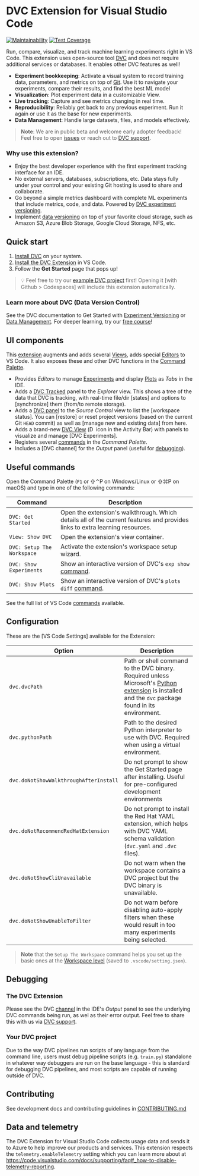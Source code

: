 # DVC Extension for Visual Studio Code

<!--- These will be broken until the repo is public --->
<!--- [![Continuous Integration](https://github.com/iterative/vscode-dvc/actions/workflows/continuous-integration.yml/badge.svg)](https://github.com/iterative/vscode-dvc/actions/workflows/continuous-integration.yml) --->
<!--- [![Cross-Platform Test](https://github.com/iterative/vscode-dvc/actions/workflows/cross-platform-test.yml/badge.svg)](https://github.com/iterative/vscode-dvc/actions/workflows/cross-platform-test.yml) --->
<!-- [![DVC CLI Output Test](https://github.com/iterative/vscode-dvc/actions/workflows/dvc-cli-output-test.yml/badge.svg)](https://github.com/iterative/vscode-dvc/actions/workflows/dvc-cli-output-test.yml) -->

[![Maintainability](https://api.codeclimate.com/v1/badges/fb243c31ea059c0038b2/maintainability)](https://codeclimate.com/repos/608b5886f52398018b00264c/maintainability)
[![Test Coverage](https://api.codeclimate.com/v1/badges/fb243c31ea059c0038b2/test_coverage)](https://codeclimate.com/repos/608b5886f52398018b00264c/test_coverage)

Run, compare, visualize, and track machine learning experiments right in VS
Code. This extension uses open-source tool [DVC](https://dvc.org/) and does not
require additional services or databases. It enables other DVC features as well!

- **Experiment bookkeeping**: Activate a visual system to record training data,
  parameters, and metrics on top of [Git](https://git-scm.com/). Use it to
  navigate your experiments, compare their results, and find the best ML model
- **Visualization**: Plot experiment data in a customizable View.
- **Live tracking**: Capture and see metrics changing in real time.
- **Reproducibility**: Reliably get back to any previous experiment. Run it
  again or use it as the base for new experiments.
- **Data Management**: Handle large datasets, files, and models effectively.

> **Note**: We are in public beta and welcome early adopter feedback!  
> Feel free to open [issues] or reach out to [DVC support].
>
> [issues]: https://github.com/iterative/vscode-dvc/issues
> [dvc support]: https://dvc.org/support

### Why use this extension?

- Enjoy the best developer experience with the first experiment tracking
  interface for an IDE.
- No external servers, databases, subscriptions, etc. Data stays fully under
  your control and your existing Git hosting is used to share and collaborate.
- Go beyond a simple metrics dashboard with complete ML experiments that include
  metrics, code, and data. Powered by [DVC experiment versioning].
- Implement [data versioning] on top of your favorite cloud storage, such as
  Amazon S3, Azure Blob Storage, Google Cloud Storage, NFS, etc.

[dvc experiment versioning]:
  https://dvc.org/doc/user-guide/experiment-management/experiments-overview
[data versioning]: https://dvc.org/doc/use-cases/versioning-data-and-model-files

## Quick start

1. [Install DVC](https://dvc.org/doc/install) on your system.
2. [Install the DVC Extension] in VS Code.
3. Follow the **Get Started** page that pops up!

> 💡 Feel free to try our [example DVC project] first! Opening it [with Github >
> Codespaces] will include this extension automatically.

[install the dvc extension]:
  https://code.visualstudio.com/docs/editor/extension-gallery
[example dvc project]: https://github.com/iterative/example-get-started
[with github codespaces]:
  https://docs.github.com/en/codespaces/getting-started/quickstart#creating-your-codespace

### Learn more about DVC (Data Version Control)

See the DVC documentation to Get Started with [Experiment Versioning] or [Data
Management]. For deeper learning, try our [free course]!

[experiment versioning]: https://dvc.org/doc/start/experiments
[data management]: https://dvc.org/doc/start/data-management
[free course]: https://learn.iterative.ai/

## UI components

This [extension] augments and adds several [Views], adds special [Editors] to VS
Code. It also exposes these and other DVC functions in the [Command Palette].

- Provides _Editors_ to manage [Experiments][exp-view] and display
  [Plots][plots-view] as _Tabs_ in the IDE.
- Adds a [DVC Tracked] panel to the _Explorer_ view. This shows a tree of the
  data that DVC is tracking, with real-time file/dir [states] and options to
  [synchronize] them (from/to remote storage).
- Adds a [DVC panel] to the _Source Control_ view to list the [workspace
  status]. You can [restore] or reset project versions (based on the current Git
  `HEAD` commit) as well as [manage new and existing data] from here.
- Adds a brand-new [DVC View] (<img
  src="https://user-images.githubusercontent.com/1477535/171570901-9012413c-f0bb-41d9-9a45-2653b4e3f1fe.png"
  alt="DVC logo" style="height: 1em;"/> icon in the Activity Bar) with panels to
  visualize and manage [DVC Experiments].
- Registers several [commands] in the _Command Palette_.
- Includes a [DVC channel] for the _Output_ panel (useful for
  [debugging](#debugging)).

[extension]: https://marketplace.visualstudio.com/items?itemName=Iterative.dvc
[views]: https://code.visualstudio.com/docs/getstarted/userinterface#_views
[editors]:
  https://code.visualstudio.com/docs/getstarted/userinterface#_open-editors
[command palette]:
  https://code.visualstudio.com/docs/getstarted/userinterface#_command-palette
[exp-view]: extension/resources/walkthrough/experiments-table.md
[plots-view]: extension/resources/walkthrough/plots.md
[dvc tracked]: extension/resources/walkthrough/tracked-explorer.md
[dvc panel]: extension/resources/walkthrough/source-control-management.md
[dvc view]: extension/resources/walkthrough/view-container.md
[commands]: extension/resources/walkthrough/command-palette.md
[dvc output]: #

## Useful commands

Open the Command Palette (`F1` or ⇧⌃P on Windows/Linux or ⇧⌘P on macOS) and type
in one of the following commands:

| Command                    | Description                                                                                                                 |
| -------------------------- | --------------------------------------------------------------------------------------------------------------------------- |
| `DVC: Get Started`         | Open the extension's walkthrough. Which details all of the current features and provides links to extra learning resources. |
| `View: Show DVC`           | Open the extension's view container.                                                                                        |
| `DVC: Setup The Workspace` | Activate the extension's workspace setup wizard.                                                                            |
| `DVC: Show Experiments`    | Show an interactive version of DVC's `exp show` [command](https://dvc.org/doc/command-reference/exp/show).                  |
| `DVC: Show Plots`          | Show an interactive version of DVC's `plots diff` [command](https://dvc.org/doc/command-reference/plots/diff).              |

See the full list of VS Code [commands] available.

## Configuration

These are the [VS Code Settings] available for the Extension:

| **Option**                             | **Description**                                                                                                                                      |
| -------------------------------------- | ---------------------------------------------------------------------------------------------------------------------------------------------------- |
| `dvc.dvcPath`                          | Path or shell command to the DVC binary. Required unless Microsoft's [Python extension] is installed and the `dvc` package found in its environment. |
| `dvc.pythonPath`                       | Path to the desired Python interpreter to use with DVC. Required when using a virtual environment.                                                   |
| `dvc.doNotShowWalkthroughAfterInstall` | Do not prompt to show the Get Started page after installing. Useful for pre-configured development environments                                      |
| `dvc.doNotRecommendRedHatExtension`    | Do not prompt to install the Red Hat YAML extension, which helps with DVC YAML schema validation (`dvc.yaml` and `.dvc` files).                      |
| `dvc.doNotShowCliUnavailable`          | Do not warn when the workspace contains a DVC project but the DVC binary is unavailable.                                                             |
| `dvc.doNotShowUnableToFilter`          | Do not warn before disabling auto-apply filters when these would result in too many experiments being selected.                                      |

> **Note** that the `Setup The Workspace` command helps you set up the basic
> ones at the [Workspace level] (saved to `.vscode/setting.json`).

[python extension]:
  https://marketplace.visualstudio.com/items?itemName=ms-python.python
[workspace level]:
  https://code.visualstudio.com/docs/getstarted/settings#_workspace-settings

## Debugging

### The DVC Extension

Please see the DVC [channel] in the IDE's _Output_ panel to see the underlying
DVC commands being run, as wel as their error output. Feel free to share this
with us via [DVC support].

[channel]:
  https://code.visualstudio.com/api/extension-capabilities/common-capabilities#output-channel

### Your DVC project

Due to the way DVC pipelines run scripts of any language from the command line,
users must debug pipeline scripts (e.g. `train.py`) standalone in whatever way
debuggers are run on the base language - this is standard for debugging DVC
pipelines, and most scripts are capable of running outside of DVC.

## Contributing

See development docs and contributing guidelines in
[CONTRIBUTING.md](CONTRIBUTING.md)

## Data and telemetry

The DVC Extension for Visual Studio Code collects usage data and sends it to
Azure to help improve our products and services. This extension respects the
`telemetry.enableTelemetry` setting which you can learn more about at
https://code.visualstudio.com/docs/supporting/faq#_how-to-disable-telemetry-reporting.

